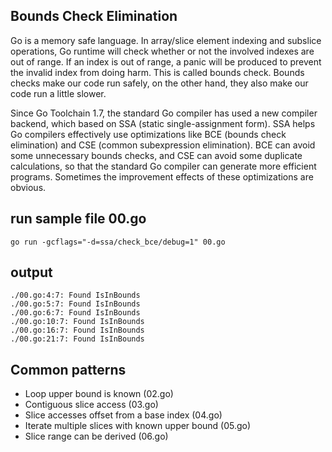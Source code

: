 ## Bounds Check Elimination
Go is a memory safe language. In array/slice element indexing and subslice operations, Go runtime will check whether or not the involved indexes are out of range. If an index is out of range, a panic will be produced to prevent the invalid index from doing harm. This is called bounds check. Bounds checks make our code run safely, on the other hand, they also make our code run a little slower.

Since Go Toolchain 1.7, the standard Go compiler has used a new compiler backend, which based on SSA (static single-assignment form). SSA helps Go compilers effectively use optimizations like BCE (bounds check elimination) and CSE (common subexpression elimination). BCE can avoid some unnecessary bounds checks, and CSE can avoid some duplicate calculations, so that the standard Go compiler can generate more efficient programs. Sometimes the improvement effects of these optimizations are obvious.

## run sample file 00.go
``` 
go run -gcflags="-d=ssa/check_bce/debug=1" 00.go
```

## output 
``` 
./00.go:4:7: Found IsInBounds
./00.go:5:7: Found IsInBounds
./00.go:6:7: Found IsInBounds
./00.go:10:7: Found IsInBounds
./00.go:16:7: Found IsInBounds
./00.go:21:7: Found IsInBounds
```

## Common patterns
* Loop upper bound is known (02.go)
* Contiguous slice access (03.go)
* Slice accesses offset from a base index (04.go)
* Iterate multiple slices with known upper bound (05.go)
* Slice range can be derived (06.go)